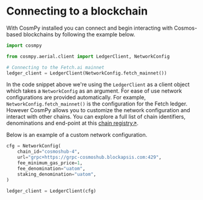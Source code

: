 # Connecting to a blockchain 

With CosmPy installed you can connect and begin interacting with Cosmos-based blockchains by following the example below. 

```py
import cosmpy

from cosmpy.aerial.client import LedgerClient, NetworkConfig

# Connecting to the Fetch.ai mainnet
ledger_client = LedgerClient(NetworkConfig.fetch_mainnet())

```

In the code snippet above we're using the `LedgerClient` as a client object which takes a `NetworkConfig` as an argument. For ease of use network configurations are provided automatically. For example, `NetworkConfig.fetch_mainnet()` is the configuration for the Fetch ledger. However CosmPy allows you to customize the network configuration and interact with other chains. You can explore a full list of chain identifiers, denominations and end-point at this [chain registry↗️](https://github.com/cosmos/chain-registry/).  

Below is an example of a custom network configuration. 

```py
cfg = NetworkConfig(
    chain_id="cosmoshub-4",
    url="grpc+https://grpc-cosmoshub.blockapsis.com:429",
    fee_minimum_gas_price=1,
    fee_denomination="uatom",
    staking_denomination="uatom",
)

ledger_client = LedgerClient(cfg)
```